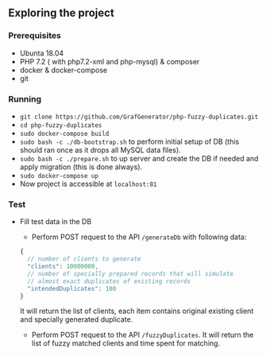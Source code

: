 ## Exploring the project
### Prerequisites
* Ubunta 18.04
* PHP 7.2 ( with php7.2-xml and php-mysql) & composer
* docker & docker-compose
* git

### Running
* `git clone https://github.com/GrafGenerator/php-fuzzy-duplicates.git`
* `cd php-fuzzy-duplicates`
* `sudo docker-compose build`
* `sudo bash -c ./db-bootstrap.sh` to perform initial setup of DB (this should ran once as it drops all MySQL data files).
* `sudo bash -c ./prepare.sh` to up server and create the DB if needed and apply migration (this is done always). 
* `sudo docker-compose up`
* Now project is accessible at `localhost:81`

### Test
* Fill test data in the DB
  * Perform POST request to the API `/generateDb` with following data:
  ```js
  {
    // number of clients to generate
    "clients": 10000000,
    // number of specially prepared records that will simulate
    // almost exact duplicates of existing records
    "intendedDuplicates": 100  
  }
  ```
  It will return the list of clients, each item contains original existing client and specially generated duplicate.
  
  * Perform POST request to the API `/fuzzyDuplicates`. It will return the list of fuzzy matched clients and time spent for matching. 